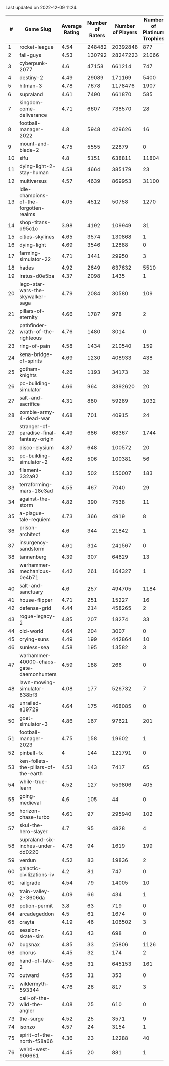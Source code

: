 Last updated on 2022-12-09 11:24.


|#|Game Slug|Average Rating|Number of Raters|Number of Players|Number of Platinum Trophies|Max Rarity (%)|
|---|---|---|---|---|---|---|
|1|rocket-league|4.54|248482|20392848|877|76|
|2|fall-guys|4.53|130792|28247223|21066|6|
|3|cyberpunk-2077|4.6|47158|661214|747|62|
|4|destiny-2|4.49|29089|171169|5400|95|
|5|hitman-3|4.78|7678|1178476|1907|48|
|6|supraland|4.61|7490|661870|585|99|
|7|kingdom-come-deliverance|4.71|6607|738570|28|30|
|8|football-manager-2022|4.8|5948|429626|16|49|
|9|mount-and-blade-2|4.75|5555|22879|0|11|
|10|sifu|4.8|5151|638811|11804|96|
|11|dying-light-2-stay-human|4.58|4664|385179|23|1|
|12|multiversus|4.57|4639|869953|31100|77|
|13|idle-champions-of-the-forgotten-realms|4.05|4512|50758|1270|6|
|14|shop-titans-d95c1c|3.98|4192|109949|31|98|
|15|cities-skylines|4.65|3574|130868|1|73|
|16|dying-light|4.69|3546|12888|0|96|
|17|farming-simulator-22|4.71|3441|29950|3|79|
|18|hades|4.92|2649|637632|5510|89|
|19|iratus-d0e5ba|4.37|2098|1435|1|87|
|20|lego-star-wars-the-skywalker-saga|4.79|2084|30580|109|98|
|21|pillars-of-eternity|4.66|1787|978|2|80|
|22|pathfinder-wrath-of-the-righteous|4.76|1480|3014|0|44|
|23|ring-of-pain|4.58|1434|210540|159|96|
|24|kena-bridge-of-spirits|4.69|1230|408933|438|94|
|25|gotham-knights|4.26|1193|34173|32|2|
|26|pc-building-simulator|4.66|964|3392620|20|48|
|27|salt-and-sacrifice|4.31|880|59289|1032|91|
|28|zombie-army-4-dead-war|4.68|701|40915|24|67|
|29|stranger-of-paradise-final-fantasy-origin|4.49|686|68367|1744|98|
|30|disco-elysium|4.87|648|100572|20|28|
|31|pc-building-simulator-2|4.62|506|100381|56|75|
|32|filament-332a92|4.32|502|150007|183|93|
|33|terraforming-mars-18c3ad|4.55|467|7040|29|58|
|34|against-the-storm|4.82|390|7538|11|31|
|35|a-plague-tale-requiem|4.73|366|4919|8|92|
|36|prison-architect|4.6|344|21842|1|34|
|37|insurgency-sandstorm|4.61|314|241567|0|6|
|38|tannenberg|4.39|307|64629|13|86|
|39|warhammer-mechanicus-0e4b71|4.42|261|164327|1|24|
|40|salt-and-sanctuary|4.6|257|494705|1184|83|
|41|house-flipper|4.71|251|15227|16|93|
|42|defense-grid|4.44|214|458265|2|80|
|43|rogue-legacy-2|4.85|207|18274|33|1|
|44|old-world|4.64|204|3007|0|85|
|45|crying-suns|4.49|199|442864|10|65|
|46|sunless-sea|4.58|195|13582|3|37|
|47|warhammer-40000-chaos-gate-daemonhunters|4.59|188|266|0|94|
|48|lawn-mowing-simulator-838bf3|4.08|177|526732|7|87|
|49|unrailed-e19729|4.64|175|468085|0|5|
|50|goat-simulator-3|4.86|167|97621|201|91|
|51|football-manager-2023|4.75|158|19602|1|80|
|52|pinball-fx|4|144|121791|0|86|
|53|ken-follets-the-pillars-of-the-earth|4.53|143|7417|65|48|
|54|while-true-learn|4.52|127|559806|405|93|
|55|going-medieval|4.6|105|44|0|84|
|56|horizon-chase-turbo|4.61|97|295940|102|84|
|57|skul-the-hero-slayer|4.7|95|4828|4|96|
|58|supraland-six-inches-under-dd0220|4.78|94|1619|199|99|
|59|verdun|4.52|83|19836|2|74|
|60|galactic-civilizations-iv|4.2|81|747|0|86|
|61|railgrade|4.54|79|14005|10|98|
|62|train-valley-2-3606da|4.09|66|434|1|89|
|63|potion-permit|3.8|63|719|0|98|
|64|arcadegeddon|4.5|61|1674|0|93|
|65|crayta|4.19|46|106502|3|23|
|66|session-skate-sim|4.63|43|698|0|27|
|67|bugsnax|4.85|33|25806|1126|97|
|68|chorus|4.45|32|174|2|86|
|69|hand-of-fate-2|4.56|31|645153|161|72|
|70|outward|4.55|31|353|0|77|
|71|wildermyth-593344|4.76|26|817|3|6|
|72|call-of-the-wild-the-angler|4.08|25|610|0|89|
|73|the-surge|4.52|25|3571|9|94|
|74|isonzo|4.57|24|3154|1|60|
|75|spirit-of-the-north-f58a66|4.36|23|12288|40|62|
|76|weird-west-906661|4.45|20|881|1|82|
